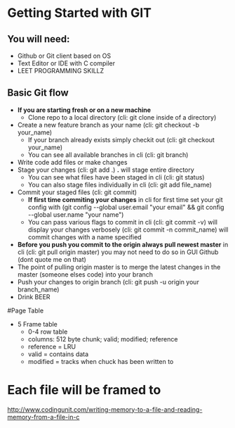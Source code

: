 # Getting Started with GIT
## You will need:
* Github or Git client based on OS
* Text Editor or IDE with C compiler
* LEET PROGRAMMING SKILLZ

## Basic Git flow
* __If you are starting fresh or on a new machine__
    * Clone repo to a local directory (cli: git clone inside of a directory)
* Create a new feature branch as your name (cli: git checkout -b your_name)
    * If your branch already exists simply checkit out (cli: git checkout your_name)
    * You can see all available branches in cli (cli: git branch)
* Write code add files or make changes
* Stage your changes (cli: git add .) __.__ will stage entire directory
    * You can see what files have been staged in cli (cli: git status)
    * You can also stage files individually in cli (cli: git add file_name)
* Commit your staged files (cli: git commit)
    * __If first time commiting your changes__ in cli for first time set your git config with (git config --global user.email "your email" && git config --global user.name "your name")
    * You can pass various flags to commit in cli (cli: git commit -v) will display your changes verbosely (cli: git commit -n commit_name) will commit changes with a name specified
* __Before you push you commit to the origin always pull newest master__ in cli (cli: git pull origin master) you may not need to do so in GUI Github (dont quote me on that)
*  The point of pulling origin master is to merge the latest changes in the master (someone elses code) into your branch
* Push your changes to origin branch (cli: git push -u origin your branch_name)
* Drink BEER

#Page Table
* 5 Frame table
    * 0-4 row table
    * columns: 512 byte chunk; valid; modified; reference
    * reference  = LRU
    * valid = contains data
    * modified = tracks when chuck has been written to
# Each file will be framed to



http://www.codingunit.com/writing-memory-to-a-file-and-reading-memory-from-a-file-in-c
